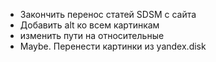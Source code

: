 * Закончить перенос статей SDSM с сайта
* Добавить alt ко всем картинкам
* изменить пути на относительные
* Maybe. Перенести картинки из yandex.disk